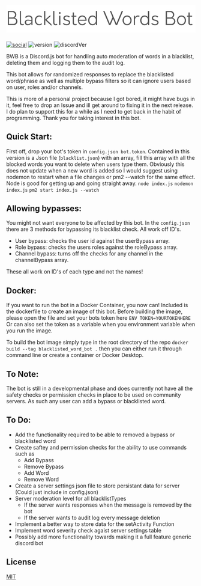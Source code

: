 ![Logo](/assets/name.png)
---
[![social](https://img.shields.io/badge/Social-Twitter-blue)](https://twitter.com/scrub_fps) ![version](https://img.shields.io/badge/Version-1.5-green) ![discordVer](https://img.shields.io/badge/Discord.js-%5E12.3.1-blue)

BWB is a Discord.js bot for handling auto moderation of words in a blacklist, deleting them and logging them to the audit log.

This bot allows for randomized responses to replace the blacklisted word/phrase as well as multiple bypass filters so it can ignore users based on user, roles and/or channels.

This is more of a personal project because I got bored,  it might have bugs in it, feel free to drop an Issue and ill get around to fixing it in the next release. I do plan to support this for a while as I need to get back in the habit of programming. Thank you for taking interest in this bot.

## Quick Start:
First off, drop your bot's token in `config.json bot.token`.
Contained in this version is a Json file (`blacklist.json`) with an array, fill this array with all the blocked words you want to delete when users type them. Obviously this does not update when a new word is added so I would suggest using nodemon to restart when a file changes or pm2 --watch for the same effect. Node is good for getting up and going straight away.
`node index.js`
`nodemon index.js`
`pm2 start index.js --watch`

## Allowing bypasses:
You might not want  everyone to be affected by this bot. In the `config.json` there are 3 methods for bypassing its blacklist check. All work off ID's.
* User bypass: checks the user id against the userBypass array.
* Role bypass: checks the users roles against the roleBypass array.
* Channel bypass: turns off the checks for any channel in the channelBypass array.

These all work on ID's of each type and not the names!

## Docker:
If you want to run the bot in a Docker Container, you now can! Included is the dockerfile to create an image of this bot. Before building the image, please open the file and set your bots token here 
`ENV TOKEN=YOURTOKENHERE` 
Or can also set the token as a variable when you environment variable when you run the image. 

To build the bot image simply type in the root directory of the repo
`docker build --tag blacklisted_word_bot .`
then you can either run it through command line or create a container or
Docker Desktop.

## To Note:
The bot is  still in a developmental phase and does currently not have all the safety  checks or permission checks in place to be used on community servers. As such any user can add a bypass or blacklisted word.

## To Do:
* Add the functionality required to be able to removed a bypass or blacklisted word
* Create saftey and permission checks for  the ability to use commands such as
    * Add Bypass
    * Remove Bypass
    * Add Word
    * Remove Word
* Create a server settings json file to store persistant data for server (Could just   include in config.json)
* Server moderation level for all blacklistTypes
    * If the server wants responses when the message is removed by the bot
    * If the server wants to audit log every message deletion
* Implement a better way to store data for the setActivity Function
* Implement word severity check agaist server settings table
* Possibly add more functionality towards making it a full feature generic discord bot

## License
[MIT](https://choosealicense.com/licenses/mit/)
